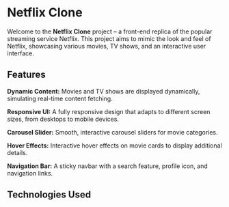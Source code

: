 # Netflix Clone

Welcome to the **Netflix Clone** project – a front-end replica of the popular streaming service Netflix. This project aims to mimic the look and feel of Netflix, showcasing various movies, TV shows, and an interactive user interface.
## Features
**Dynamic Content:** Movies and TV shows are displayed dynamically, simulating real-time content fetching.

**Responsive UI:** A fully responsive design that adapts to different screen sizes, from desktops to mobile devices.

**Carousel Slider:** Smooth, interactive carousel sliders for movie categories.

**Hover Effects:** Interactive hover effects on movie cards to display additional details.

**Navigation Bar:** A sticky navbar with a search feature, profile icon, and navigation links.

## Technologies Used


